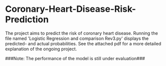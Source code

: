 # Coronary-Heart-Disease-Risk-Prediction
The project aims to predict the risk of coronary heart disease.
Running the file named 'Logistic Regression and comparison Rev3.py' displays the predicted- and actual probabilities. 
See the attached pdf for a more detailed explanation of the ongoing project. 

###Note: The performance of the model is still under evaluation###
